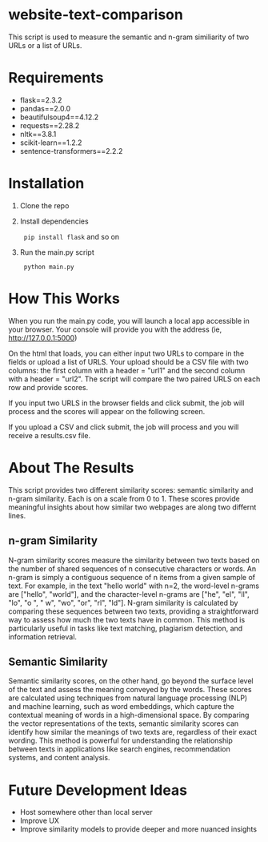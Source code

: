 # website-text-comparison
This script is used to measure the semantic and n-gram similiarity of two URLs or a list of URLs.

# Requirements
- flask==2.3.2
- pandas==2.0.0
- beautifulsoup4==4.12.2
- requests==2.28.2
- nltk==3.8.1
- scikit-learn==1.2.2
- sentence-transformers==2.2.2

# Installation
1. Clone the repo
2. Install dependencies

   ` pip install flask` and so on

3. Run the main.py script

    ` python main.py`

# How This Works
When you run the main.py code, you will launch a local app accessible in your browser. Your console will provide you with the address (ie, http://127.0.0.1:5000)

On the html that loads, you can either input two URLs to compare in the fields or upload a list of URLS.  Your upload should be a CSV file with two columns: the first column with a header = "url1" and the second column with a header = "url2".  The script will compare the two paired URLS on each row and provide scores.

If you input two URLS in the browser fields and click submit, the job will process and the scores will appear on the following screen.

If you upload a CSV and click submit, the job will process and you will receive a results.csv file.

# About The Results
This script provides two different similarity scores: semantic similarity and n-gram similarity. Each is on a scale from 0 to 1.  These scores provide meaningful insights about how similar two webpages are along two differnt lines.

## n-gram Similarity
N-gram similarity scores measure the similarity between two texts based on the number of shared sequences of n consecutive characters or words. An n-gram is simply a contiguous sequence of n items from a given sample of text. For example, in the text "hello world" with n=2, the word-level n-grams are ["hello", "world"], and the character-level n-grams are ["he", "el", "ll", "lo", "o ", " w", "wo", "or", "rl", "ld"]. N-gram similarity is calculated by comparing these sequences between two texts, providing a straightforward way to assess how much the two texts have in common. This method is particularly useful in tasks like text matching, plagiarism detection, and information retrieval.

## Semantic Similarity
Semantic similarity scores, on the other hand, go beyond the surface level of the text and assess the meaning conveyed by the words. These scores are calculated using techniques from natural language processing (NLP) and machine learning, such as word embeddings, which capture the contextual meaning of words in a high-dimensional space. By comparing the vector representations of the texts, semantic similarity scores can identify how similar the meanings of two texts are, regardless of their exact wording. This method is powerful for understanding the relationship between texts in applications like search engines, recommendation systems, and content analysis.

# Future Development Ideas
- Host somewhere other than local server
- Improve UX
- Improve similarity models to provide deeper and more nuanced insights
